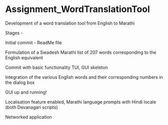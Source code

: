 # Assignment_WordTranslationTool
Development of a word translation tool from English to Marathi

Stages -

Initial commit - ReadMe file

Formulation of a Swadesh Marathi list of 207 words corresponding to the English equivalent

Commit with basic functionality TUI, GUI skeleton

Integration of the various English words and their corresponding numbers in the dialog box

GUI up and running! 

Localisation feature enabled, Marathi language prompts with Hindi locale (both Devanagari scripts)

Networked application
